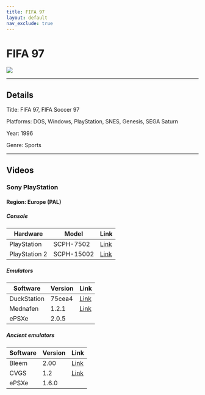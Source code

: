 ```yaml
---
title: FIFA 97
layout: default
nav_exclude: true
---
```


# FIFA 97

![](https://cdn.mobygames.com/covers/2691613-fifa-soccer-97-dos-front-cover.jpg)

---

## Details

Title: FIFA 97, FIFA Soccer 97

Platforms: DOS, Windows, PlayStation, SNES, Genesis, SEGA Saturn

Year: 1996

Genre: Sports

---

## Videos
### Sony PlayStation
#### Region: Europe (PAL)
##### Console


<table>
<thead>
	<tr>
		<th>Hardware</th>
		<th>Model</th>
		<th>Link</th>
	</tr>
</thead>
<tbody>
	<tr>
		<td>PlayStation</td>
		<td>SCPH-7502</td>
		<td><a href="https://www.youtube.com/watch?v=7eJSgV_9rYw" target="_blank">Link</a></td>
	</tr>
	<tr>
		<td>PlayStation 2</td>
		<td>SCPH-15002</td>
		<td><a href="https://www.youtube.com/watch?v=mJfzNpbm5f8" target="_blank">Link</a></td>
	</tr>
</tbody>
</table>

##### Emulators

<table>
<thead>
	<tr>
		<th>Software</th>
		<th>Version</th>
		<th>Link</th>
	</tr>
</thead>
<tbody>
	<tr>
		<td>DuckStation</td>
		<td>75cea4</td>
		<td><a href="https://www.youtube.com/watch?v=7eJSgV_9rYw" target="_blank">Link</a></td>
	</tr>
	<tr>
		<td>Mednafen</td>
		<td>1.2.1</td>
		<td><a href="https://www.youtube.com/watch?v=mJfzNpbm5f8" target="_blank">Link</a></td>
	</tr>
	<tr>
		<td>ePSXe</td>
		<td>2.0.5</td>
		<td></td>
	</tr>
</tbody>
</table>

##### Ancient emulators

<table>
<thead>
	<tr>
		<th>Software</th>
		<th>Version</th>
		<th>Link</th>
	</tr>
</thead>
<tbody>
	<tr>
		<td>Bleem</td>
		<td>2.00</td>
		<td><a href="https://www.youtube.com/watch?v=7eJSgV_9rYw" target="_blank">Link</a></td>
	</tr>
	<tr>
		<td>CVGS</td>
		<td>1.2</td>
		<td><a href="https://www.youtube.com/watch?v=mJfzNpbm5f8" target="_blank">Link</a></td>
	</tr>
	<tr>
		<td>ePSXe</td>
		<td>1.6.0</td>
		<td></td>
	</tr>
</tbody>
</table>





